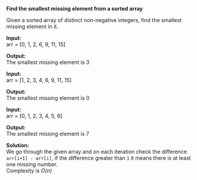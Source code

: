 **Find the smallest missing element from a sorted array**

Given a sorted array of distinct non-negative integers, find the smallest missing element in it.

**Input:**  
arr = [0, 1, 2, 6, 9, 11, 15]  

**Output:**  
The smallest missing element is 3

**Input:**  
arr = [1, 2, 3, 4, 6, 9, 11, 15]  

**Output:**  
The smallest missing element is 0

**Input:**  
arr = [0, 1, 2, 3, 4, 5, 6]  

**Output:**  
The smallest missing element is 7

**Solution:**  
We go through the given array and on each iteration check the difference `arr[i+1] - arr[i]`, 
if the difference greater than `1` it means there is at least one missing number.  
Complexity is _O(n)_
